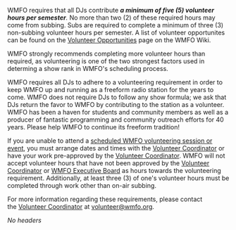WMFO requires that all DJs contribute ***a minimum of five (5) volunteer hours per semester**.* No more than two (2) of these required hours may come from subbing. Subs are required to complete a minimum of three (3) non-subbing volunteer hours per semester. A list of volunteer opportunites can be found on the [Volunteer Opportunities](https://wiki.wmfo.org/Staff_Info/Volunteering/Opportunities "Opportunities") page on the WMFO Wiki.

WMFO strongly recommends completing more volunteer hours than required, as volunteering is one of the two strongest factors used in determing a show rank in WMFO's scheduling process.

WMFO requires all DJs to adhere to a volunteering requirement in order to keep WMFO up and running as a freeform radio station for the years to come. WMFO does not require DJs to follow any show formula; we ask that DJs return the favor to WMFO by contributing to the station as a volunteer. WMFO has been a haven for students and community members as well as a producer of fantastic programming and community outreach efforts for 40 years. Please help WMFO to continue its freeform tradition!

If you are unable to attend a [scheduled WMFO volunteering session or event](https://wiki.wmfo.org/Staff_Info/Volunteering/Opportunities "Volunteering Opportunities"), you must arrange dates and times with the [Volunteer Coordinator](https://wiki.wmfo.org/About_WMFO/Executive_Board/Programming_Dept./Volunteering_Dept. "Volunteering Dept.") or have your work pre-approved by the [Volunteer Coordinator](https://wiki.wmfo.org/About_WMFO/Executive_Board/Programming_Dept./Volunteering_Dept. "Volunteering Dept."). WMFO will not accept volunteer hours that have not been approved by the [Volunteer Coordinator](https://wiki.wmfo.org/About_WMFO/Executive_Board/Programming_Dept./Volunteering_Dept. "Volunteering Dept.") or [WMFO Executive Board](https://wiki.wmfo.org/About_WMFO/Executive_Board "Executive Board") as hours towards the volunteering requirement. Additionally, at least three (3) of one's volunteer hours must be completed through work other than on-air subbing.

For more information regarding these requirements, please contact the [Volunteer Coordinator](https://wiki.wmfo.org/About_WMFO/Executive_Board/Programming_Dept./Volunteering_Dept. "Volunteering Dept.") at [volunteer@wmfo.org](mailto:volunteer@wmfo.org "mailto:volunteer@wmfo.org").

*No headers*
